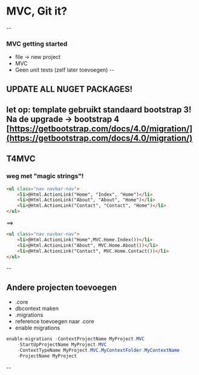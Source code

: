# MVC, Git it?

--

### MVC getting started

* file -> new project
* MVC
* Geen unit tests (zelf later toevoegen)
--

## UPDATE ALL NUGET PACKAGES!

let op: template gebruikt standaard bootstrap 3! Na de upgrade -> bootstrap 4
[https://getbootstrap.com/docs/4.0/migration/](https://getbootstrap.com/docs/4.0/migration/)
--
## T4MVC 
### weg met "magic strings"!


```html
<ul class="nav navbar-nav">
    <li>@Html.ActionLink("Home", "Index", "Home")</li>
    <li>@Html.ActionLink("About", "About", "Home")</li>
    <li>@Html.ActionLink("Contact", "Contact", "Home")</li>
</ul>
```
==> 

```html
<ul class="nav navbar-nav">
    <li>@Html.ActionLink("Home",MVC.Home.Index())</li>
    <li>@Html.ActionLink("About", MVC.Home.About())</li>
    <li>@Html.ActionLink("Contact", MVC.Home.Contact())</li>
</ul>
```

--

## Andere projecten toevoegen
* <website>.core
* dbcontext maken
* <website>.migrations
* reference toevoegen naar .core
* enable migrations

```powershell
enable-migrations -ContextProjectName MyProject.MVC 
    -StartUpProjectName MyProject.MVC 
    -ContextTypeName MyProject.MVC.MyContextFolder.MyContextName
    -ProjectName MyProject
```


--